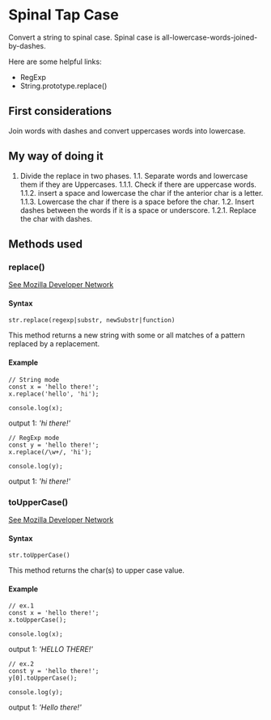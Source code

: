 # Spinal Tap Case

Convert a string to spinal case. Spinal case is all-lowercase-words-joined-by-dashes.

Here are some helpful links:
 * RegExp
 * String.prototype.replace()

## First considerations

Join words with dashes and convert uppercases words into lowercase.

## My way of doing it

1. Divide the replace in two phases.
1.1. Separate words and lowercase them if they are Uppercases.
1.1.1. Check if there are uppercase words.
1.1.2. insert a space and lowercase the char if the anterior char is a letter.
1.1.3. Lowercase the char if there is a space before the char.
1.2. Insert dashes between the words if it is a space or underscore.
1.2.1. Replace the char with dashes.

## Methods used
### replace()

[See Mozilla Developer Network](https://developer.mozilla.org/en-US/docs/Web/JavaScript/Reference/Global_Objects/String/replace)

#### Syntax
```str.replace(regexp|substr, newSubstr|function)```

This method returns a new string with some or all matches of a pattern replaced by a replacement.

#### Example
```
// String mode
const x = 'hello there!';
x.replace('hello', 'hi');

console.log(x);
```
output 1: *'hi there!'*

```
// RegExp mode
const y = 'hello there!';
x.replace(/\w+/, 'hi');

console.log(y);
```
output 1: *'hi there!'*


### toUpperCase()

[See Mozilla Developer Network](https://developer.mozilla.org/en-US/docs/Web/JavaScript/Reference/Global_Objects/String/toUpperCase)

#### Syntax
```str.toUpperCase()```

This method returns the char(s) to upper case value.

#### Example
```
// ex.1
const x = 'hello there!';
x.toUpperCase();

console.log(x);
```
output 1: *'HELLO THERE!'*

```
// ex.2
const y = 'hello there!';
y[0].toUpperCase();

console.log(y);
```
output 1: *'Hello there!'*
